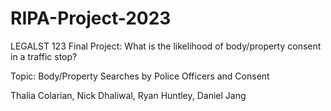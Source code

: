# RIPA-Project-2023

LEGALST 123 Final Project: What is the likelihood of body/property consent in a traffic stop?

Topic: Body/Property Searches by Police Officers and Consent

Thalia Colarian, Nick Dhaliwal, Ryan Huntley, Daniel Jang
